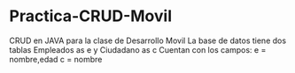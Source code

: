 # Practica-CRUD-Movil
CRUD en JAVA para la clase de Desarrollo Movil
La base de datos tiene dos tablas
Empleados as e y Ciudadano as c
Cuentan con los campos:
e = nombre,edad
c = nombre
